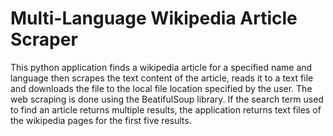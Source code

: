 # Multi-Language Wikipedia Article Scraper

This python application finds a wikipedia article for a specified name and language then scrapes the text content of the article, reads it to a text file and downloads the file to the local file location specified by the user. The web scraping is done using the BeatifulSoup library. If the search term used to find an article returns multiple results, the application returns text files of the wikipedia pages for the first five results.